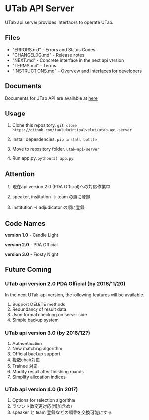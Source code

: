 # UTab API Server

UTab api server provides interfaces to operate UTab.

## Files

 + "ERRORS.md" - Errors and Status Codes
 + "CHANGELOG.md" - Release notes
 + "NEXT.md" - Concrete interface in the next api version
 + "TERMS.md" - Terms
 + "INSTRUCTIONS.md" - Overview and Interfaces for developers

## Documents

Documents for UTab API are available at [here](http://UTab-api-server.readthedocs.io/en/latest/)

## Usage

1. Clone this repository. `git clone https://github.com/taulukointipalvelut/utab-api-server`

2. Install dependencies. `pip install bottle`

3. Move to repository folder. `utab-api-server`

4. Run app.py. `python(3) app.py`.

## Attention

1. 現在api version 2.0 (PDA Official)への対応作業中

1. speaker, institution -> team の順に登録

1. institution -> adjudicator の順に登録

## Code Names

**version 1.0** - Candle Light

**version 2.0** - PDA Official

**version 3.0** - Frosty Night

## Future Coming

### UTab api version 2.0 PDA Official (by 2016/11/20)

In the next UTab-api version, the following features will be available.

1. Support DELETE methods
1. Redundancy of result data
1. Json format checking on server side
1. Simple backup system

### UTab api version 3.0 (by 2016/12?)

1. Authentication
1. New matching algorithm
1. Official backup support
1. 複数chair対応
1. Trainee 対応
1. Modify result after finishing rounds
1. Simplify allocation indices

### UTab api version 4.0 (in 2017)

1. Options for selection algorithm
1. ラウンド数変更対応(増加含め)
1. speaker と team 登録などの順番を交換可能にする
